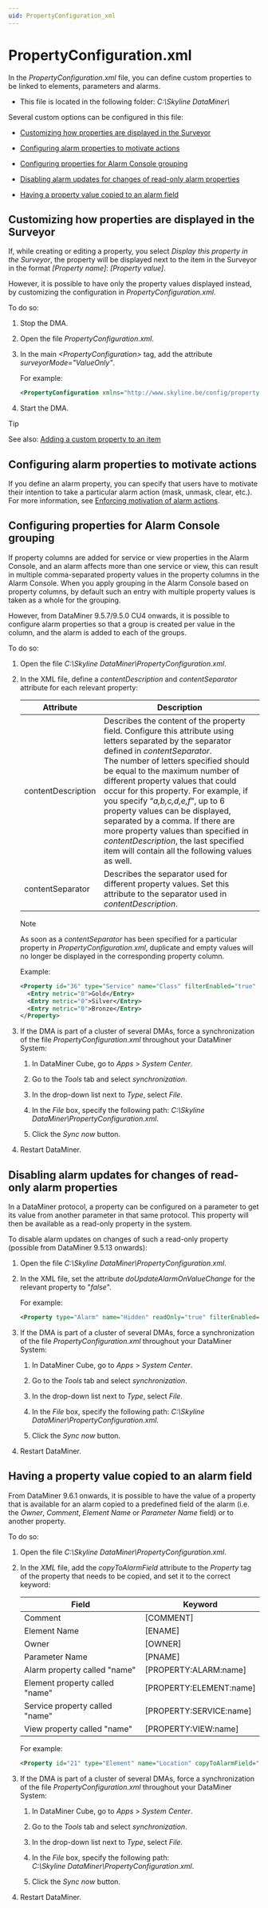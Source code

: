 ```yaml
---
uid: PropertyConfiguration_xml
---
```


# PropertyConfiguration.xml

In the *PropertyConfiguration.xml* file, you can define custom properties to be linked to elements, parameters and alarms.

- This file is located in the following folder: *C:\\Skyline DataMiner\\*

Several custom options can be configured in this file:

- [Customizing how properties are displayed in the Surveyor](#customizing-how-properties-are-displayed-in-the-surveyor)

- [Configuring alarm properties to motivate actions](#configuring-alarm-properties-to-motivate-actions)

- [Configuring properties for Alarm Console grouping](#configuring-properties-for-alarm-console-grouping)

- [Disabling alarm updates for changes of read-only alarm properties](#disabling-alarm-updates-for-changes-of-read-only-alarm-properties)

- [Having a property value copied to an alarm field](#having-a-property-value-copied-to-an-alarm-field)

## Customizing how properties are displayed in the Surveyor

If, while creating or editing a property, you select *Display this property in the Surveyor*, the property will be displayed next to the item in the Surveyor in the format *\[Property name\]*: *\[Property value\]*.

However, it is possible to have only the property values displayed instead, by customizing the configuration in *PropertyConfiguration.xml*.

To do so:

1. Stop the DMA.

2. Open the file *PropertyConfiguration.xml*.

3. In the main *\<PropertyConfiguration>* tag, add the attribute *surveyorMode="ValueOnly"*.

    For example:

    ```xml
    <PropertyConfiguration xmlns="http://www.skyline.be/config/propertyconfiguration" surveyorMode="ValueOnly">
    ```

4. Start the DMA.

> [!TIP]
> See also:
> [Adding a custom property to an item](xref:Managing_element_properties#adding-a-custom-property-to-an-item)

## Configuring alarm properties to motivate actions

If you define an alarm property, you can specify that users have to motivate their intention to take a particular alarm action (mask, unmask, clear, etc.). For more information, see [Enforcing motivation of alarm actions](xref:Enforcing_motivation_of_alarm_actions).

## Configuring properties for Alarm Console grouping

If property columns are added for service or view properties in the Alarm Console, and an alarm affects more than one service or view, this can result in multiple comma-separated property values in the property columns in the Alarm Console. When you apply grouping in the Alarm Console based on property columns, by default such an entry with multiple property values is taken as a whole for the grouping.

However, from DataMiner 9.5.7/9.5.0 CU4 onwards, it is possible to configure alarm properties so that a group is created per value in the column, and the alarm is added to each of the groups.

To do so:

1. Open the file *C:\\Skyline DataMiner\\PropertyConfiguration.xml*.

2. In the XML file, define a *contentDescription* and *contentSeparator* attribute for each relevant property:

    | Attribute        | Description                                                                                                                                                                                                                                                                                                                                                                                                                                                                                                                                                                                                                                      |
    |--------------------|--------------------------------------------------------------------------------------------------------------------------------------------------------------------------------------------------------------------------------------------------------------------------------------------------------------------------------------------------------------------------------------------------------------------------------------------------------------------------------------------------------------------------------------------------------------------------------------------------------------------------------------------------|
    | contentDescription | Describes the content of the property field. Configure this attribute using letters separated by the separator defined in *contentSeparator*. <br> The number of letters specified should be equal to the maximum number of different property values that could occur for this property. For example, if you specify “*a,b,c,d,e,f*”, up to 6 property values can be displayed, separated by a comma. If there are more property values than specified in *contentDescription*, the last specified item will contain all the following values as well. |
    | contentSeparator   | Describes the separator used for different property values. Set this attribute to the separator used in *contentDescription*.                                                                                                                                                                                                                                                                                                                                                                                                                                                                                     |

    > [!NOTE]
    > As soon as a *contentSeparator* has been specified for a particular property in *PropertyConfiguration.xml*, duplicate and empty values will no longer be displayed in the corresponding property column.

    Example:

    ```xml
    <Property id="36" type="Service" name="Class" filterEnabled="true" visibleInSurveyor="false" contentSeparator=";" contentDescription="a;b;c">
      <Entry metric="0">Gold</Entry>
      <Entry metric="0">Silver</Entry>
      <Entry metric="0">Bronze</Entry>
    </Property>
    ```

3. If the DMA is part of a cluster of several DMAs, force a synchronization of the file *PropertyConfiguration.xml* throughout your DataMiner System:

    1. In DataMiner Cube, go to *Apps* > *System Center*.

    2. Go to the *Tools* tab and select *synchronization*.

    3. In the drop-down list next to *Type*, select *File*.

    4. In the *File* box, specify the following path: *C:\\Skyline DataMiner\\PropertyConfiguration.xml*.

    5. Click the *Sync now* button.

4. Restart DataMiner.

## Disabling alarm updates for changes of read-only alarm properties

In a DataMiner protocol, a property can be configured on a parameter to get its value from another parameter in that same protocol. This property will then be available as a read-only property in the system.

To disable alarm updates on changes of such a read-only property (possible from DataMiner 9.5.13 onwards):

1. Open the file *C:\\Skyline DataMiner\\PropertyConfiguration.xml*.

2. In the XML file, set the attribute *doUpdateAlarmOnValueChange* for the relevant property to "*false*".

    For example:

    ```xml
    <Property type="Alarm" name="Hidden" readOnly="true" filterEnabled="true" doUpdateAlarmOnValueChange="false" id="19"/>
    ```

3. If the DMA is part of a cluster of several DMAs, force a synchronization of the file *PropertyConfiguration.xml* throughout your DataMiner System:

    1. In DataMiner Cube, go to *Apps* > *System Center*.

    2. Go to the *Tools* tab and select *synchronization*.

    3. In the drop-down list next to *Type*, select *File*.

    4. In the *File* box, specify the following path: *C:\\Skyline DataMiner\\PropertyConfiguration.xml*.

    5. Click the *Sync now* button.

4. Restart DataMiner.

## Having a property value copied to an alarm field

From DataMiner 9.6.1 onwards, it is possible to have the value of a property that is available for an alarm copied to a predefined field of the alarm (i.e. the *Owner*, *Comment*, *Element Name* or *Parameter Name* field) or to another property.

To do so:

1. Open the file *C:\\Skyline DataMiner\\PropertyConfiguration.xml*.

2. In the *XML* file, add the *copyToAlarmField* attribute to the *Property* tag of the property that needs to be copied, and set it to the correct keyword:

    | Field                        | Keyword                   |
    |--------------------------------|---------------------------|
    | Comment                        | \[COMMENT\]               |
    | Element Name                   | \[ENAME\]                 |
    | Owner                          | \[OWNER\]                 |
    | Parameter Name                 | \[PNAME\]                 |
    | Alarm property called "name"   | \[PROPERTY:ALARM:name\]   |
    | Element property called "name" | \[PROPERTY:ELEMENT:name\] |
    | Service property called "name" | \[PROPERTY:SERVICE:name\] |
    | View property called "name"    | \[PROPERTY:VIEW:name\]    |

    For example:

    ```xml
    <Property id="21" type="Element" name="Location" copyToAlarmField="[ENAME]" />
    ```

3. If the DMA is part of a cluster of several DMAs, force a synchronization of the file *PropertyConfiguration.xml* throughout your DataMiner System:

    1. In DataMiner Cube, go to *Apps* > *System Center*.

    2. Go to the *Tools* tab and select *synchronization*.

    3. In the drop-down list next to *Type*, select *File*.

    4. In the *File* box, specify the following path:
<br>*C:\\Skyline DataMiner\\PropertyConfiguration.xml*.

    5. Click the *Sync now* button.

4. Restart DataMiner.
